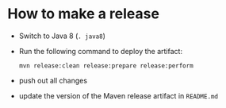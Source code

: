 # How to make a release

* Switch to Java 8 (`. java8`)

* Run the following command to deploy the artifact:

  ```
  mvn release:clean release:prepare release:perform
  ```

* push out all changes

* update the version of the Maven release artifact in `README.md`
